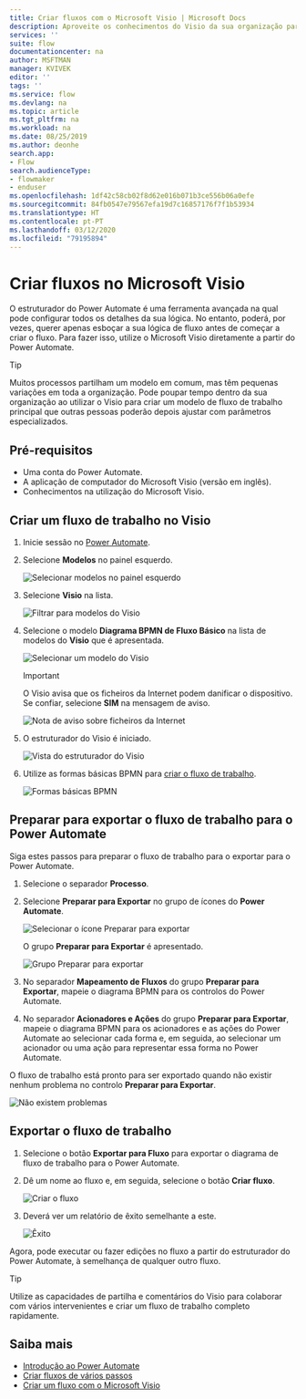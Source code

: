 ```yaml
---
title: Criar fluxos com o Microsoft Visio | Microsoft Docs
description: Aproveite os conhecimentos do Visio da sua organização para criar modelos comuns como um ponto de partida para criar fluxos.
services: ''
suite: flow
documentationcenter: na
author: MSFTMAN
manager: KVIVEK
editor: ''
tags: ''
ms.service: flow
ms.devlang: na
ms.topic: article
ms.tgt_pltfrm: na
ms.workload: na
ms.date: 08/25/2019
ms.author: deonhe
search.app:
- Flow
search.audienceType:
- flowmaker
- enduser
ms.openlocfilehash: 1df42c58cb02f8d62e016b071b3ce556b06a0efe
ms.sourcegitcommit: 84fb0547e79567efa19d7c16857176f7f1b53934
ms.translationtype: HT
ms.contentlocale: pt-PT
ms.lasthandoff: 03/12/2020
ms.locfileid: "79195894"
---
```

# <a name="design-flows-in-microsoft-visio"></a>Criar fluxos no Microsoft Visio


O estruturador do Power Automate é uma ferramenta avançada na qual pode configurar todos os detalhes da sua lógica. No entanto, poderá, por vezes, querer apenas esboçar a sua lógica de fluxo antes de começar a criar o fluxo. Para fazer isso, utilize o Microsoft Visio diretamente a partir do Power Automate.

>[!TIP]
> Muitos processos partilham um modelo em comum, mas têm pequenas variações em toda a organização. Pode poupar tempo dentro da sua organização ao utilizar o Visio para criar um modelo de fluxo de trabalho principal que outras pessoas poderão depois ajustar com parâmetros especializados.

## <a name="prerequisites"></a>Pré-requisitos

- Uma conta do Power Automate.
- A aplicação de computador do Microsoft Visio (versão em inglês).
- Conhecimentos na utilização do Microsoft Visio.

## <a name="design-a-workflow-in-visio"></a>Criar um fluxo de trabalho no Visio

1. Inicie sessão no [Power Automate](https://flow.microsoft.com).
1. Selecione **Modelos** no painel esquerdo.

     ![Selecionar modelos no painel esquerdo](./media/visio-flows/templates-from-left-panel.png)

1. Selecione **Visio** na lista.

     ![Filtrar para modelos do Visio](./media/visio-flows/select-visio.png) 

1. Selecione o modelo **Diagrama BPMN de Fluxo Básico** na lista de modelos do **Visio** que é apresentada.

     ![Selecionar um modelo do Visio](./media/visio-flows/visio-templates.png) 

     >[!IMPORTANT]
     >O Visio avisa que os ficheiros da Internet podem danificar o dispositivo. Se confiar, selecione **SIM** na mensagem de aviso.

     ![Nota de aviso sobre ficheiros da Internet](./media/visio-flows/visio-warning.png)

1. O estruturador do Visio é iniciado.

     ![Vista do estruturador do Visio](./media/visio-flows/visio-designer.png)


1. Utilize as formas básicas BPMN para [criar o fluxo de trabalho](https://support.office.com/article/design-a-microsoft-flow-in-visio-35f0c9a9-912b-486d-88f7-4fc68013ad1a).

   ![Formas básicas BPMN](./media/visio-flows/bpmn-basic-shapes.png)

## <a name="prepare-to-export-your-workflow-to-power-automate"></a>Preparar para exportar o fluxo de trabalho para o Power Automate

Siga estes passos para preparar o fluxo de trabalho para o exportar para o Power Automate.

1. Selecione o separador **Processo**.
1. Selecione **Preparar para Exportar** no grupo de ícones do **Power Automate**.

   ![Selecionar o ícone Preparar para exportar](./media/visio-flows/prepare-export-icon.png)
   
   O grupo **Preparar para Exportar** é apresentado.

   ![Grupo Preparar para exportar](./media/visio-flows/prepare-export-group.png)

1. No separador **Mapeamento de Fluxos** do grupo **Preparar para Exportar**, mapeie o diagrama BPMN para os controlos do Power Automate. 

1. No separador **Acionadores e Ações** do grupo **Preparar para Exportar**, mapeie o diagrama BPMN para os acionadores e as ações do Power Automate ao selecionar cada forma e, em seguida, ao selecionar um acionador ou uma ação para representar essa forma no Power Automate.

O fluxo de trabalho está pronto para ser exportado quando não existir nenhum problema no controlo **Preparar para Exportar**.

![Não existem problemas](./media/visio-flows/prepare-export-no-issues.png) 

## <a name="export-your-workflow"></a>Exportar o fluxo de trabalho
1. Selecione o botão **Exportar para Fluxo** para exportar o diagrama de fluxo de trabalho para o Power Automate.
1. Dê um nome ao fluxo e, em seguida, selecione o botão **Criar fluxo**.
   
   ![Criar o fluxo](./media/visio-flows/export-create-flow.png)

1. Deverá ver um relatório de êxito semelhante a este.

    ![Êxito](./media/visio-flows/export-create-flow-success.png)

Agora, pode executar ou fazer edições no fluxo a partir do estruturador do Power Automate, à semelhança de qualquer outro fluxo.

>[!TIP]
> Utilize as capacidades de partilha e comentários do Visio para colaborar com vários intervenientes e criar um fluxo de trabalho completo rapidamente.

## <a name="learn-more"></a>Saiba mais

- [Introdução ao Power Automate](getting-started.md) 
- [Criar fluxos de vários passos](multi-step-logic-flow.md)
- [Criar um fluxo com o Microsoft Visio](https://support.office.com/article/design-a-microsoft-flow-in-visio-35f0c9a9-912b-486d-88f7-4fc68013ad1a)

     
